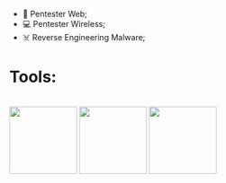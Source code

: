 - 🏴 Pentester Web;
- 💻 Pentester Wireless;
- ☠️ Reverse Engineering Malware;
  
<h1>Tools:</h1>

<div style="display: inline_block"><br>
<img align="center" height="120" width="120" src="https://cdn.jsdelivr.net/gh/devicons/devicon/icons/cplusplus/cplusplus-original.svg" />
<img align="center" height="120" width="120" src="https://cdn.jsdelivr.net/gh/devicons/devicon/icons/csharp/csharp-original.svg">
<img align="center" height="120" width="120" src="https://cdn.jsdelivr.net/gh/devicons/devicon/icons/python/python-original.svg" />
</div>
